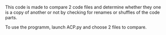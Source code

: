 This code is made to compare 2 code files and determine whether they one is a copy of another or not by checking for renames or shuffles of the code parts. 

To use the programm, launch ACP.py and choose 2 files to compare.
